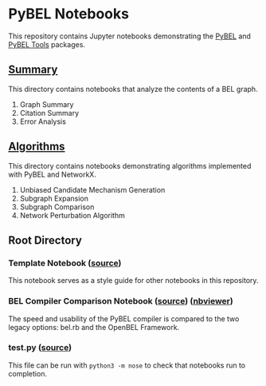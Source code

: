 # PyBEL Notebooks

This repository contains Jupyter notebooks demonstrating the [PyBEL](https://github.com/pybel/pybel) and 
[PyBEL Tools](https://github.com/pybel/pybel-tools) packages.

## [Summary](https://github.com/pybel/pybel-notebooks/tree/master/summary)

This directory contains notebooks that analyze the contents of a BEL graph.

1. Graph Summary
2. Citation Summary
3. Error Analysis

## [Algorithms](https://github.com/pybel/pybel-notebooks/tree/master/algorithms)

This directory contains notebooks demonstrating algorithms implemented with PyBEL and NetworkX.

1. Unbiased Candidate Mechanism Generation
2. Subgraph Expansion
3. Subgraph Comparison
4. Network Perturbation Algorithm

## Root Directory

### Template Notebook ([source](https://github.com/pybel/pybel-notebooks/blob/master/Template.ipynb))

This notebook serves as a style guide for other notebooks in this repository.

### BEL Compiler Comparison Notebook ([source](https://github.com/pybel/pybel-notebooks/blob/master/BEL%20Compiler%20Comparison.ipynb)\) ([nbviewer](http://nbviewer.jupyter.org/github/pybel/pybel-notebooks/blob/master/BEL%20Compiler%20Comparison.ipynb)\)
	
The speed and usability of the PyBEL compiler is compared to the two legacy options: bel.rb and the OpenBEL Framework.

### test.py ([source](https://github.com/pybel/pybel-notebooks/blob/master/test.py))

This file can be run with `python3 -m nose` to check that notebooks run to completion.


